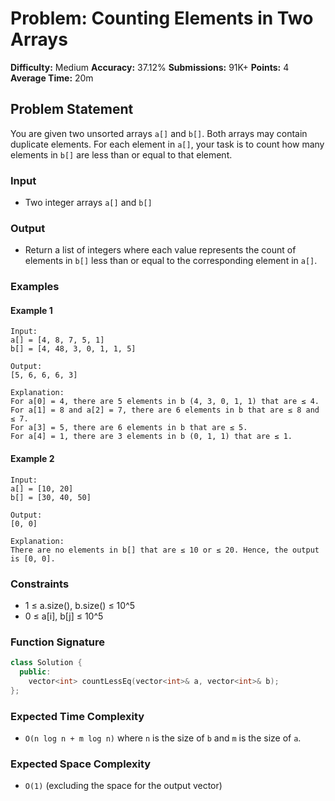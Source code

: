 # Problem: Counting Elements in Two Arrays

**Difficulty:** Medium
**Accuracy:** 37.12%
**Submissions:** 91K+
**Points:** 4
**Average Time:** 20m

## Problem Statement

You are given two unsorted arrays `a[]` and `b[]`. Both arrays may contain duplicate elements. For each element in `a[]`, your task is to count how many elements in `b[]` are less than or equal to that element.

### Input

* Two integer arrays `a[]` and `b[]`

### Output

* Return a list of integers where each value represents the count of elements in `b[]` less than or equal to the corresponding element in `a[]`.

### Examples

#### Example 1

```
Input:
a[] = [4, 8, 7, 5, 1]
b[] = [4, 48, 3, 0, 1, 1, 5]

Output:
[5, 6, 6, 6, 3]

Explanation:
For a[0] = 4, there are 5 elements in b (4, 3, 0, 1, 1) that are ≤ 4.
For a[1] = 8 and a[2] = 7, there are 6 elements in b that are ≤ 8 and ≤ 7.
For a[3] = 5, there are 6 elements in b that are ≤ 5.
For a[4] = 1, there are 3 elements in b (0, 1, 1) that are ≤ 1.
```

#### Example 2

```
Input:
a[] = [10, 20]
b[] = [30, 40, 50]

Output:
[0, 0]

Explanation:
There are no elements in b[] that are ≤ 10 or ≤ 20. Hence, the output is [0, 0].
```

### Constraints

* 1 ≤ a.size(), b.size() ≤ 10^5
* 0 ≤ a\[i], b\[j] ≤ 10^5

### Function Signature

```cpp
class Solution {
  public:
    vector<int> countLessEq(vector<int>& a, vector<int>& b);
};
```

### Expected Time Complexity

* `O(n log n + m log n)` where `n` is the size of `b` and `m` is the size of `a`.

### Expected Space Complexity

* `O(1)` (excluding the space for the output vector)
